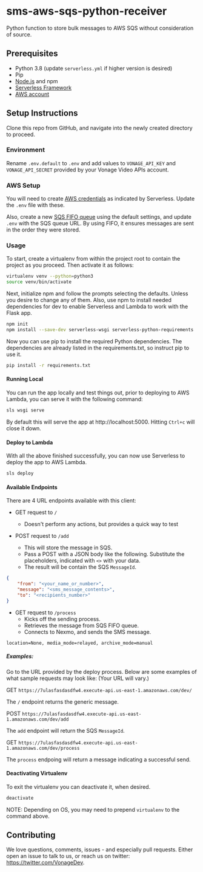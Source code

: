 # sms-aws-sqs-python-receiver
Python function to store bulk messages to AWS SQS without consideration of source.

## Prerequisites
* Python 3.8 (update `serverless.yml` if higher version is desired)
* Pip
* [Node.js](https://nodejs.org/en/) and npm
* [Serverless Framework](https://serverless.com/framework/docs/getting-started/)
* [AWS account](https://aws.amazon.com/)

## Setup Instructions
Clone this repo from GitHub, and navigate into the newly created directory to proceed.

### Environment
Rename `.env.default` to `.env` and add values to `VONAGE_API_KEY` and `VONAGE_API_SECRET` provided by your Vonage Video APIs account.

### AWS Setup
You will need to create [AWS credentials](https://www.serverless.com/framework/docs/providers/aws/guide/credentials/) as indicated by Serverless. Update the `.env` file with these.

Also, create a new [SQS FIFO queue](https://aws.amazon.com/sqs/) using the default settings, and update `.env` with the SQS queue URL. By using FIFO, it ensures messages are sent in the order they were stored.

### Usage
To start, create a virtualenv from within the project root to contain the project as you proceed. Then activate it as follows:

```bash
virtualenv venv --python=python3
source venv/bin/activate
```

Next, initialize npm and follow the prompts selecting the defaults. Unless you desire to change any of them. Also, use npm to install needed dependencies for dev to enable Serverless and Lambda to work with the Flask app.

```bash
npm init
npm install --save-dev serverless-wsgi serverless-python-requirements
```

Now you can use pip to install the required Python dependencies. The dependencies are already listed in the requirements.txt, so instruct pip to use it.

```bash
pip install -r requirements.txt
```

#### Running Local
You can run the app locally and test things out, prior to deploying to AWS Lambda, you can serve it with the following command:

```bash
sls wsgi serve
```

By default this will serve the app at http://localhost:5000. Hitting `Ctrl+c` will close it down.

#### Deploy to Lambda
With all the above finished successfully, you can now use Serverless to deploy the app to AWS Lambda.

```bash
sls deploy
```

#### Available Endpoints
There are 4 URL endpoints available with this client:

* GET request to `/`
    - Doesn't perform any actions, but provides a quick way to test

* POST request to `/add`
    - This will store the message in SQS.
    - Pass a POST with a JSON body like the following. Substitute the placeholders, indicated with `<>` with your data.
    - The result will be contain the SQS `MessageId`.

```json
{
    "from": "<your_name_or_number>",
    "message": "<sms_message_contents>",
    "to": "<recipients_number>"
}
```
    
* GET request to `/process`
    - Kicks off the sending process.
    - Retrieves the message from SQS FIFO queue.
    - Connects to Nexmo, and sends the SMS message.
    
```text
location=None, media_mode=relayed, archive_mode=manual
```

##### Examples:
Go to the URL provided by the deploy process. Below are some examples of what sample requests may look like: (Your URL will vary.)

GET `https://7ulasfasdasdfw4.execute-api.us-east-1.amazonaws.com/dev/`

The `/` endpoint returns the generic message.

POST `https://7ulasfasdasdfw4.execute-api.us-east-1.amazonaws.com/dev/add`

The `add` endpoint will return the SQS `MessageId`.

GET `https://7ulasfasdasdfw4.execute-api.us-east-1.amazonaws.com/dev/process`

The `process` endpoing will return a message indicating a successful send.

#### Deactivating Virtualenv
To exit the virtualenv you can deactivate it, when desired.

```bash
deactivate
```

NOTE: Depending on OS, you may need to prepend `virtualenv` to the command above.

## Contributing

We love questions, comments, issues - and especially pull requests. Either open an issue to talk to us, or reach us on twitter: <https://twitter.com/VonageDev>.
